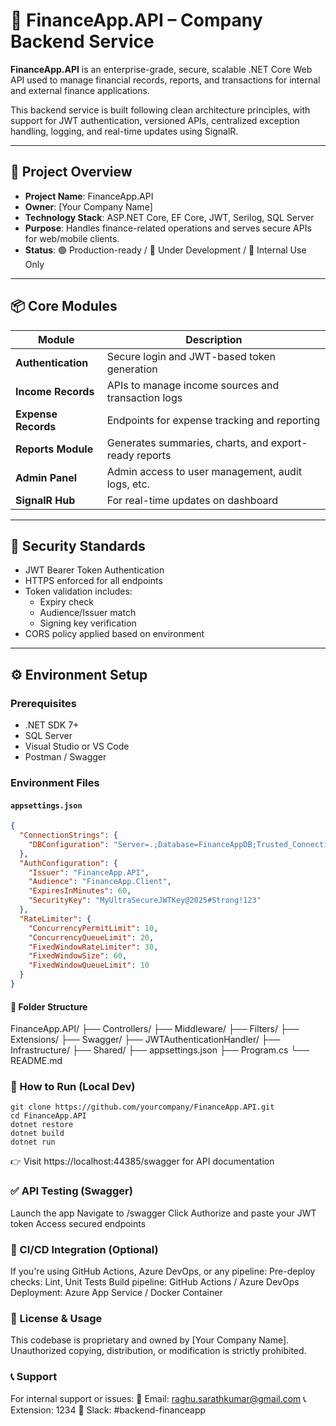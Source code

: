 # 💼 FinanceApp.API – Company Backend Service

**FinanceApp.API** is an enterprise-grade, secure, scalable .NET Core Web API used to manage financial records, reports, and transactions for internal and external finance applications.

This backend service is built following clean architecture principles, with support for JWT authentication, versioned APIs, centralized exception handling, logging, and real-time updates using SignalR.

---

## 🚀 Project Overview

- **Project Name**: FinanceApp.API  
- **Owner**: [Your Company Name]  
- **Technology Stack**: ASP.NET Core, EF Core, JWT, Serilog, SQL Server  
- **Purpose**: Handles finance-related operations and serves secure APIs for web/mobile clients.  
- **Status**: 🟢 Production-ready / 🔵 Under Development / 🔴 Internal Use Only

---

## 📦 Core Modules

| Module               | Description                                              |
|----------------------|----------------------------------------------------------|
| **Authentication**   | Secure login and JWT-based token generation              |
| **Income Records**   | APIs to manage income sources and transaction logs       |
| **Expense Records**  | Endpoints for expense tracking and reporting             |
| **Reports Module**   | Generates summaries, charts, and export-ready reports    |
| **Admin Panel**      | Admin access to user management, audit logs, etc.        |
| **SignalR Hub**      | For real-time updates on dashboard                       |

---

## 🔐 Security Standards

- JWT Bearer Token Authentication
- HTTPS enforced for all endpoints
- Token validation includes:
  - Expiry check
  - Audience/Issuer match
  - Signing key verification
- CORS policy applied based on environment

---

## ⚙️ Environment Setup

### Prerequisites

- .NET SDK 7+
- SQL Server
- Visual Studio or VS Code
- Postman / Swagger

### Environment Files

#### `appsettings.json`

```json
{
  "ConnectionStrings": {
    "DBConfiguration": "Server=.;Database=FinanceAppDB;Trusted_Connection=True;"
  },
  "AuthConfiguration": {
    "Issuer": "FinanceApp.API",
    "Audience": "FinanceApp.Client",
    "ExpiresInMinutes": 60,
    "SecurityKey": "MyUltraSecureJWTKey@2025#Strong!123"
  },
  "RateLimiter": {
    "ConcurrencyPermitLimit": 10,
    "ConcurrencyQueueLimit": 20,
    "FixedWindowRateLimiter": 30,
    "FixedWindowSize": 60,
    "FixedWindowQueueLimit": 10
  }
}
```

#### 📁 Folder Structure
FinanceApp.API/
├── Controllers/
├── Middleware/
├── Filters/
├── Extensions/
├── Swagger/
├── JWTAuthenticationHandler/
├── Infrastructure/
├── Shared/
├── appsettings.json
├── Program.cs
└── README.md

### 🔧 How to Run (Local Dev)
```
git clone https://github.com/yourcompany/FinanceApp.API.git
cd FinanceApp.API
dotnet restore
dotnet build
dotnet run
```
👉 Visit https://localhost:44385/swagger for API documentation

### ✅ API Testing (Swagger)
Launch the app
Navigate to /swagger
Click Authorize and paste your JWT token
Access secured endpoints

### 🔄 CI/CD Integration (Optional)
If you're using GitHub Actions, Azure DevOps, or any pipeline:
Pre-deploy checks: Lint, Unit Tests
Build pipeline: GitHub Actions / Azure DevOps
Deployment: Azure App Service / Docker Container

### 📝 License & Usage
This codebase is proprietary and owned by [Your Company Name]. Unauthorized copying, distribution, or modification is strictly prohibited.

### 📞 Support
For internal support or issues:
📧 Email: raghu.sarathkumar@gmail.com
📞 Extension: 1234
💬 Slack: #backend-financeapp



